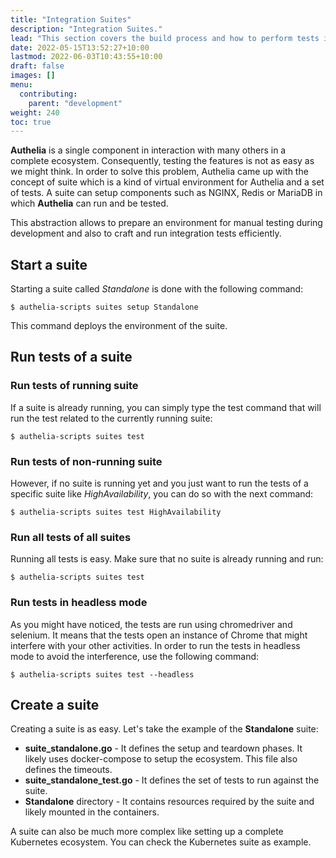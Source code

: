 ```yaml
---
title: "Integration Suites"
description: "Integration Suites."
lead: "This section covers the build process and how to perform tests in development."
date: 2022-05-15T13:52:27+10:00
lastmod: 2022-06-03T10:43:55+10:00
draft: false
images: []
menu:
  contributing:
    parent: "development"
weight: 240
toc: true
---
```


**Authelia** is a single component in interaction with many others in a complete ecosystem. Consequently, testing the
features is not as easy as we might think. In order to solve this problem, Authelia came up with the concept of suite
which is a kind of virtual environment for Authelia and a set of tests. A suite can setup components such as NGINX,
Redis or MariaDB in which **Authelia** can run and be tested.

This abstraction allows to prepare an environment for manual testing during development and also to craft and run
integration tests efficiently.

## Start a suite

Starting a suite called *Standalone* is done with the following command:

```console
$ authelia-scripts suites setup Standalone
```

This command deploys the environment of the suite.

## Run tests of a suite

### Run tests of running suite

If a suite is already running, you can simply type the test command that will run the test related to the currently
running suite:

```console
$ authelia-scripts suites test
```

### Run tests of non-running suite

However, if no suite is running yet and you just want to run the tests of a specific suite like *HighAvailability*, you
can do so with the next command:

```console
$ authelia-scripts suites test HighAvailability
```

### Run all tests of all suites

Running all tests is easy. Make sure that no suite is already running and run:

```console
$ authelia-scripts suites test
```

### Run tests in headless mode

As you might have noticed, the tests are run using chromedriver and selenium. It means that the tests open an instance
of Chrome that might interfere with your other activities. In order to run the tests in headless mode to avoid the
interference, use the following command:

```console
$ authelia-scripts suites test --headless
```

## Create a suite

Creating a suite is as easy. Let's take the example of the **Standalone** suite:

* **suite_standalone.go** - It defines the setup and teardown phases. It likely uses docker-compose to setup the
  ecosystem. This file also defines the timeouts.
* **suite_standalone_test.go** - It defines the set of tests to run against the suite.
* **Standalone** directory - It contains resources required by the suite and likely mounted in the containers.

A suite can also be much more complex like setting up a complete Kubernetes ecosystem. You can check the Kubernetes
suite as example.
